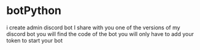 # botPython
i create admin discord bot 
I share with you one of the versions of my discord bot
you will find the code of the bot you will only have to add your token 
to start your bot

